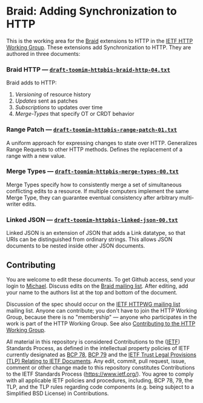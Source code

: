 # Braid: Adding Synchronization to HTTP

This is the working area for the [Braid](https://braid.org) extensions to
HTTP in the [IETF HTTP Working Group](https://httpwg.org/).  These extensions
add Synchronization to HTTP.  They are authored in three documents:

### Braid HTTP — [`draft-toomim-httpbis-braid-http-04.txt`](https://raw.githubusercontent.com/braid-org/braid-spec/master/draft-toomim-httpbis-braid-http-04.txt)

Braid adds to HTTP:
1. *Versioning* of resource history
2. *Updates* sent as patches
3. *Subscriptions* to updates over time
4. *Merge-Types* that specify OT or CRDT behavior

### Range Patch — [`draft-toomim-httpbis-range-patch-01.txt`](https://raw.githubusercontent.com/braid-org/braid-spec/master/draft-toomim-httpbis-range-patch-01.txt)

A uniform approach for expressing changes to state over HTTP.  Generalizes
Range Requests to other HTTP methods.  Defines the replacement of a range with
a new value.

### Merge Types — [`draft-toomim-httpbis-merge-types-00.txt`](https://raw.githubusercontent.com/braid-org/braid-spec/master/draft-toomim-httpbis-merge-types-00.txt)

Merge Types specify how to consistently merge a set of simultaneous
conflicting edits to a resource.  If multiple computers implement the same
Merge Type, they can guarantee eventual consistency after arbitrary
multi-writer edits.

### Linked JSON — [`draft-toomim-httpbis-linked-json-00.txt`](https://raw.githubusercontent.com/braid-org/braid-spec/master/draft-toomim-httpbis-linked-json-00.txt)

Linked JSON is an extension of JSON that adds a Link datatype, so that URIs
can be distinguished from ordinary strings.  This allows JSON documents to
be nested inside other JSON documents.


## Contributing

You are welcome to edit these documents.  To get Github access, send your
login to [Michael](mailto:toomim@gmail.com).  Discuss edits on the
[Braid mailing list](https://groups.google.com/forum/#!forum/braid-http).
After editing, add your name to the authors list at the top and bottom of the
document.

Discussion of the spec should occur on the
[IETF HTTPWG mailing list](https://lists.w3.org/Archives/Public/ietf-http-wg/)
mailing list.  Anyone can contribute; you don't have to join the HTTP Working
Group, because there is no "membership" — anyone who participates in the work
is part of the HTTP Working Group.  See also
[Contributing to the HTTP Working Group](https://github.com/httpwg/http-extensions/blob/master/CONTRIBUTING.md).

All material in this repository is considered Contributions to the
([IETF](https://www.ietf.org/)) Standards Process, as defined in the
intellectual property policies of IETF currently designated as
[BCP 78](https://www.rfc-editor.org/info/bcp78),
[BCP 79](https://www.rfc-editor.org/info/bcp79) and the
[IETF Trust Legal Provisions (TLP) Relating to IETF Documents](http://trustee.ietf.org/trust-legal-provisions.html).
Any edit, commit, pull request, issue, comment or other change made to this
repository constitutes Contributions to the IETF Standards Process
(https://www.ietf.org/).
You agree to comply with all applicable IETF policies and procedures,
including, BCP 78, 79, the TLP, and the TLP rules regarding code components
(e.g. being subject to a Simplified BSD License) in Contributions.
